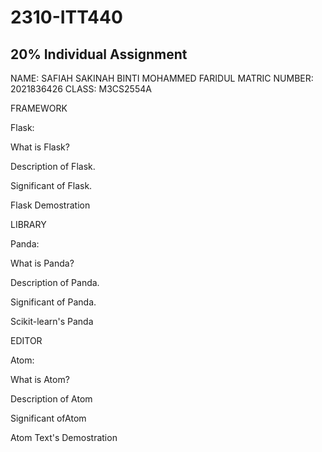 # 2310-ITT440
## 20% Individual Assignment
NAME: SAFIAH SAKINAH BINTI MOHAMMED FARIDUL 
MATRIC NUMBER: 2021836426
CLASS: M3CS2554A


FRAMEWORK

Flask:

What is Flask?

Description of Flask.

Significant of Flask.

Flask Demostration

LIBRARY

Panda:

What is Panda?

Description of Panda.

Significant of Panda.

Scikit-learn's Panda

EDITOR

Atom:


What is Atom?

Description of Atom

Significant ofAtom

Atom Text's Demostration
